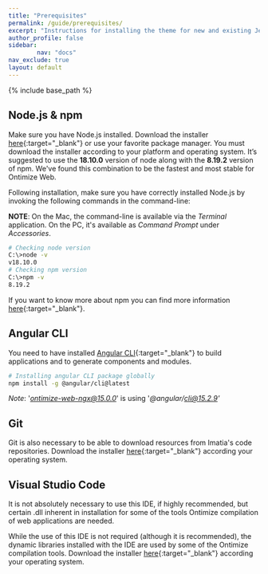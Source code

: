 ```yaml
---
title: "Prerequisites"
permalink: /guide/prerequisites/
excerpt: "Instructions for installing the theme for new and existing Jekyll based sites."
author_profile: false
sidebar:
        nav: "docs"
nav_exclude: true
layout: default
---
```


{% include base_path %}

## Node.js & npm ##

Make sure you have Node.js installed. Download the installer [here](http://nodejs.org/){:target="_blank"} or use your favorite package manager. You must download the installer according to your platform and operating system. It’s suggested to use the **18.10.0** version of node along with the **8.19.2** version of npm. We've found this combination to be the fastest and most stable for Ontimize Web.

Following installation, make sure you have correctly installed Node.js by invoking the following commands in the command-line:

**NOTE**: On the Mac, the command-line is available via the *Terminal* application. On the PC, it's available as *Command Prompt* under *Accessories*.

```bash
# Checking node version
C:\>node -v
v18.10.0
# Checking npm version
C:\>npm -v
8.19.2
```

If you want to know more about npm you can find more information [here](https://docs.npmjs.com/getting-started/what-is-npm){:target="_blank"}.

## Angular CLI ##
You need to have installed [Angular CLI](https://cli.angular.io/){:target="_blank"} to build applications and to generate components and modules.

```bash
# Installing angular CLI package globally
npm install -g @angular/cli@latest
```

*Note*: '*ontimize-web-ngx@15.0.0*' is using '*@angular/cli@15.2.9'*

## Git ##

Git is also necessary to be able to download resources from Imatia's code repositories. Download the installer [here](https://git-scm.com/downloads){:target="_blank"} according your operating system.


## Visual Studio Code ##

It is not absolutely necessary to use this IDE, if highly recommended, but certain .dll inherent in installation for some of the tools Ontimize compilation of web applications are needed.

While the use of this IDE is not required (although it is recommended), the dynamic libraries installed with the IDE are used by some of the Ontimize compilation tools. Download the installer [here](https://code.visualstudio.com/download/){:target="_blank"} according your operating system.
